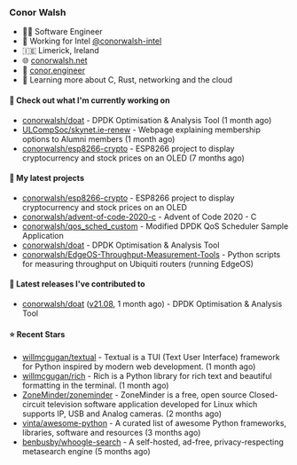 ### Conor Walsh
- 👷‍♂️ Software Engineer
- 🏢 Working for Intel [@conorwalsh-intel](https://github.com/conorwalsh-intel)
- 🇮🇪 Limerick, Ireland
- 🌐 [conorwalsh.net](https://conorwalsh.net)
- 📙 [conor.engineer](https://conor.engineer)
- 🌱 Learning more about C, Rust, networking and the cloud

#### 🔨 Check out what I'm currently working on

- [conorwalsh/doat](https://github.com/conorwalsh/doat) - DPDK Optimisation &amp; Analysis Tool (1 month ago)
- [ULCompSoc/skynet.ie-renew](https://github.com/ULCompSoc/skynet.ie-renew) - Webpage explaining membership options to Alumni members (1 month ago)
- [conorwalsh/esp8266-crypto](https://github.com/conorwalsh/esp8266-crypto) - ESP8266 project to display cryptocurrency and stock prices on an OLED (7 months ago)

#### 🌱 My latest projects

- [conorwalsh/esp8266-crypto](https://github.com/conorwalsh/esp8266-crypto) - ESP8266 project to display cryptocurrency and stock prices on an OLED
- [conorwalsh/advent-of-code-2020-c](https://github.com/conorwalsh/advent-of-code-2020-c) - Advent of Code 2020 - C
- [conorwalsh/qos_sched_custom](https://github.com/conorwalsh/qos_sched_custom) - Modified DPDK QoS Scheduler Sample Application
- [conorwalsh/doat](https://github.com/conorwalsh/doat) - DPDK Optimisation &amp; Analysis Tool
- [conorwalsh/EdgeOS-Throughput-Measurement-Tools](https://github.com/conorwalsh/EdgeOS-Throughput-Measurement-Tools) - Python scripts for measuring throughput on Ubiquiti routers (running EdgeOS)

#### 🔭 Latest releases I've contributed to

- [conorwalsh/doat](https://github.com/conorwalsh/doat) ([v21.08](https://github.com/conorwalsh/doat/releases/tag/v21.08), 1 month ago) - DPDK Optimisation &amp; Analysis Tool

#### ⭐ Recent Stars

- [willmcgugan/textual](https://github.com/willmcgugan/textual) - Textual is a TUI (Text User Interface) framework for Python inspired by modern web development. (1 month ago)
- [willmcgugan/rich](https://github.com/willmcgugan/rich) - Rich is a Python library for rich text and beautiful formatting in the terminal. (1 month ago)
- [ZoneMinder/zoneminder](https://github.com/ZoneMinder/zoneminder) - ZoneMinder is a free, open source Closed-circuit television software application developed for Linux which supports IP, USB and Analog cameras.  (2 months ago)
- [vinta/awesome-python](https://github.com/vinta/awesome-python) - A curated list of awesome Python frameworks, libraries, software and resources (3 months ago)
- [benbusby/whoogle-search](https://github.com/benbusby/whoogle-search) - A self-hosted, ad-free, privacy-respecting metasearch engine (5 months ago)
